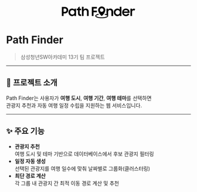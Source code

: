 <p align="center">
  <picture>
    <!-- 다크 모드일 때 흰색 로고 -->
    <source
      srcset="https://raw.githubusercontent.com/PathFinder-2025/resources/main/path-finder-logo-white.png"
      media="(prefers-color-scheme: dark)" />
    <!-- 라이트 모드일 때 검은색 로고 -->
    <source
      srcset="https://raw.githubusercontent.com/PathFinder-2025/resources/main/path-finder-logo-black.png"
      media="(prefers-color-scheme: light)" />
    <!-- picture 태그 미지원 브라우저용 fallback -->
    <img
      src="https://raw.githubusercontent.com/PathFinder-2025/resources/main/path-finder-logo-black.png"
      alt="Path Finder Logo"
      width="200" />
  </picture>
</p>

# Path Finder

> 삼성청년SW아카데미 13기 팀 프로젝트

---

## 🚀 프로젝트 소개

Path Finder는 사용자가 **여행 도시**, **여행 기간**, **여행 테마**를 선택하면  
관광지 추천과 자동 여행 일정 수립을 지원하는 웹 서비스입니다.

---

## ✨ 주요 기능

- **관광지 추천**  
  여행 도시 및 테마 기반으로 데이터베이스에서 후보 관광지 필터링  
- **일정 자동 생성**  
  선택된 관광지를 여행 일수에 맞춰 날짜별로 그룹화(클러스터링)  
- **최단 경로 계산**  
  각 그룹 내 관광지 간 최적 이동 경로 계산 및 추천
  
